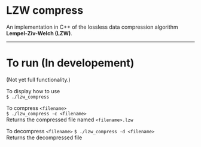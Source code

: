 # LZW compress

An implementation in C++ of the lossless data compression algorithm **Lempel-Ziv-Welch (LZW)**.  

---

# To run (In developement)
(Not yet full functionality.)

To display how to use  
`$ ./lzw_compress`  

To compress `<filename>`  
`$ ./lzw_compress -c <filename>`  
Returns the compressed file named `<filename>.lzw`  

To decompress `<filename>`
`$ ./lzw_compress -d <filename>`  
Returns the decompressed file  